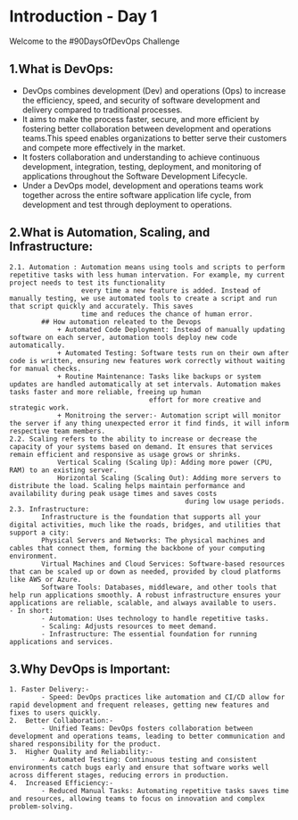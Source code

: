# Introduction - Day 1

Welcome to the #90DaysOfDevOps Challenge 

## 1.What is DevOps:
   - DevOps combines development (Dev) and operations (Ops) to increase the efficiency, speed, and security of software development and delivery compared to traditional processes.
   - It aims to make the process faster, secure, and more efficient by fostering better collaboration between development and operations teams.This speed enables organizations to better serve their customers and compete more effectively in the market.
   - It fosters collaboration and understanding to achieve continuous development, integration, testing, deployment, and monitoring of applications throughout the Software Development Lifecycle.
   - Under a DevOps model, development and operations teams work together across the entire software application life cycle, from development and test through deployment to operations.

## 2.What is Automation, Scaling, and Infrastructure:
    
	2.1. Automation : Automation means using tools and scripts to perform repetitive tasks with less human intervation. For example, my current project needs to test its functionality 
	                  every time a new feature is added. Instead of manually testing, we use automated tools to create a script and run that script quickly and accurately. This saves 
					  time and reduces the chance of human error.
            ## How automation releated to the Devops
                + Automated Code Deployment: Instead of manually updating software on each server, automation tools deploy new code automatically.
                + Automated Testing: Software tests run on their own after code is written, ensuring new features work correctly without waiting for manual checks.
                + Routine Maintenance: Tasks like backups or system updates are handled automatically at set intervals. Automation makes tasks faster and more reliable, freeing up human 
				                       effort for more creative and strategic work.
                + Monitroing the server:- Automation script will monitor the server if any thing unexpected error it find finds, it will inform respective team members.
    2.2. Scaling refers to the ability to increase or decrease the capacity of your systems based on demand. It ensures that services remain efficient and responsive as usage grows or shrinks.
                Vertical Scaling (Scaling Up): Adding more power (CPU, RAM) to an existing server.
                Horizontal Scaling (Scaling Out): Adding more servers to distribute the load. Scaling helps maintain performance and availability during peak usage times and saves costs 
                                                during low usage periods.
    2.3. Infrastructure:
            Infrastructure is the foundation that supports all your digital activities, much like the roads, bridges, and utilities that support a city:
            Physical Servers and Networks: The physical machines and cables that connect them, forming the backbone of your computing environment.
            Virtual Machines and Cloud Services: Software-based resources that can be scaled up or down as needed, provided by cloud platforms like AWS or Azure.
            Software Tools: Databases, middleware, and other tools that help run applications smoothly. A robust infrastructure ensures your applications are reliable, scalable, and always available to users.
	- In short:
            - Automation: Uses technology to handle repetitive tasks.
            - Scaling: Adjusts resources to meet demand.
            - Infrastructure: The essential foundation for running applications and services.
## 3.Why DevOps is Important:
    
	1. Faster Delivery:-
            - Speed: DevOps practices like automation and CI/CD allow for rapid development and frequent releases, getting new features and fixes to users quickly.
	2.  Better Collaboration:-
            - Unified Teams: DevOps fosters collaboration between development and operations teams, leading to better communication and shared responsibility for the product.
	3.  Higher Quality and Reliability:-
            - Automated Testing: Continuous testing and consistent environments catch bugs early and ensure that software works well across different stages, reducing errors in production.
	4.  Increased Efficiency:-
            - Reduced Manual Tasks: Automating repetitive tasks saves time and resources, allowing teams to focus on innovation and complex problem-solving.
       



